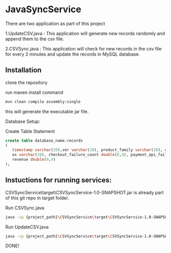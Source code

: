 # JavaSyncService
There are two application as part of this project
  
  1.UpdateCSV.java :
    This application will generate new records randomly and append them to the csv file.
  
  2.CSVSync.java :
    This application will check for new records in the csv file for every 2 minutes and update the records in MySQL database.
    
 Installation
 -----------
 
 clone the repository
 
 run maven install command
 ```bash
 mvn clean compile assembly:single
 ```
 this will generate the executable jar file.
 
 Database Setup:
 
 Create Table Statement
 ```sql
 create table database_name.records 
(
	timestamp varchar(20),ver varchar(20), product_family varchar(20), country varchar(20), device_type varchar(20),
	os varchar(20), checkout_failure_count double(8,4), payment_api_failure_count double(8,4), purchase_count double(9,4), 
    revenue double(9,4)
);
 ```
 
 Instuctions for running services:
 ---------------------------------
 
 CSVSyncService\target\CSVSyncService-1.0-SNAPSHOT.jar is already part of this git repo in target folder. 
 
 Run CSVSync.java
 ```bash
 java -cp {project_path}\CSVSyncService\target\CSVSyncService-1.0-SNAPSHOT.jar CSVSync jdbc:mysql://hostname:port_number/database_name db_username db_password csv_file_path
 ```
 
 Run UpdateCSV.java
 ```bash
 java -cp {project_path}\CSVSyncService\target\CSVSyncService-1.0-SNAPSHOT.jar UpdateCSV csv_file_path
 ```
 
 DONE!
